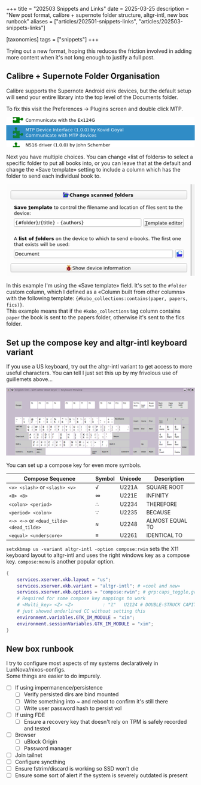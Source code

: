 +++
title = "202503 Snippets and Links"
date = 2025-03-25
description = "New post format, calibre + supernote folder structure, altgr-intl, new box runbook"
aliases = ["articles/202501-snippets-links", "articles/202503-snippets-links"]

[taxonomies]
tags = ["snippets"]
+++

Trying out a new format, hoping this reduces the friction involved in adding more content when it's not long enough to justify a full post.

## Calibre + Supernote Folder Organisation

Calibre supports the Supernote Android eink devices, but the default setup will send your entire library into the top level of the Documents folder.

To fix this visit the Preferences -> Plugins screen and double click MTP.

![MTP Plugins Screen](calibre-prefs-plugins-mtp.png)

Next you have multiple choices. You can change «list of folders» to select a specific folder to put all books into, or you can leave that at the default and change the «Save template» setting to include a column which has the folder to send each individual book to.

![Part of Calibre Customize MTP Device Interface dialog](calibre-mtp-dialog.png)

In this example I'm using the «Save template» field. It's set to the `#folder` custom column, which I defined as a «Column built from other columns» with the following template: `{#kobo_collections:contains(paper, papers, fics)}`.  
This example means that if the `#kobo_collections` tag column contains `paper` the book is sent to the papers folder, otherwise it's sent to the fics folder.

## Set up the compose key and altgr-intl keyboard variant

If you use a US keyboard, try out the altgr-intl variant to get access to more useful characters. You can tell I just set this up by my frivolous use of guillemets above…

![altgr-intl layout](kde-preview-altgr-intl-layout.png)

You can set up a compose key for even more symbols.

| Compose Sequence | Symbol | Unicode | Description |
|-----------------|--------|----------|-------------|
| `<v> <slash>` or `<slash> <v>` | √ | U221A | SQUARE ROOT |
| `<8> <8>` | ∞ | U221E | INFINITY |
| `<colon> <period>` | ∴ | U2234 | THEREFORE |
| `<period> <colon>` | ∵ | U2235 | BECAUSE |
| `<~> <~>` or `<dead_tilde> <dead_tilde>` | ≈ | U2248 | ALMOST EQUAL TO |
| `<equal> <underscore>` | ≡ | U2261 | IDENTICAL TO |

`setxkbmap us -variant altgr-intl -option compose:rwin` sets the X11 keyboard layout to altgr-intl and uses the right windows key as a compose key. `compose:menu` is another popular option.

```nix
{
    services.xserver.xkb.layout = "us";
    services.xserver.xkb.variant = "altgr-intl"; # «cool and new»
    services.xserver.xkb.options = "compose:rwin"; # grp:caps_toggle,grp_led:scroll
    # Required for some compose key mappings to work
    # <Multi_key> <Z> <Z>			: "ℤ"	U2124 # DOUBLE-STRUCK CAPITAL Z
    # just showed underlined CC without setting this
    environment.variables.GTK_IM_MODULE = "xim";
    environment.sessionVariables.GTK_IM_MODULE = "xim";
}
```

## New box runbook

I try to configure most aspects of my systems declaratively in LunNova/nixos-configs.  
Some things are easier to do impurely.

- [ ] If using impermanence/persistence
  - [ ] Verify persisted dirs are bind mounted
  - [ ] Write something into ~ and reboot to confirm it's still there
  - [ ] Write user password hash to persist vol
- [ ] If using FDE
  - [ ] Ensure a recovery key that doesn't rely on TPM is safely recorded and tested
- [ ] Browser
  - [ ] uBlock Origin
  - [ ] Password manager
- [ ] Join tailnet
- [ ] Configure syncthing
- [ ] Ensure fstrim/discard is working so SSD won't die
- [ ] Ensure some sort of alert if the system is severely outdated is present

